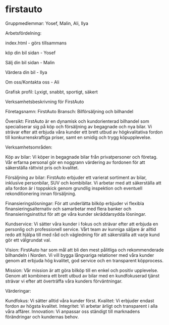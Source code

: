 # firstauto

Gruppmedlemmar:
Yosef, Malin, Ali, Ilya

Arbetsfördelning:

index.html - görs tillsammans

köp din bil sidan - Yosef

Sälj din bil sidan - Malin

Värdera din bil - Ilya

Om oss/Kontakta oss - Ali

Grafisk profil:
Lyxigt, snabbt, sportigt, säkert


Verksamhetsbeskrivning för FirstAuto

Företagsnamn: FirstAuto
Bransch: Bilförsäljning och bilhandel

Översikt:
FirstAuto är en dynamisk och kundorienterad bilhandel som specialiserar sig på köp och försäljning av begagnade och nya bilar. Vi strävar efter att erbjuda våra kunder ett brett utbud av högkvalitativa fordon till konkurrenskraftiga priser, samt en smidig och trygg köpupplevelse.

Verksamhetsområden:

Köp av bilar:
Vi köper in begagnade bilar från privatpersoner och företag. Vår erfarna personal gör en noggrann värdering av fordonen för att säkerställa rättvist pris och kvalitet.

Försäljning av bilar:
FirstAuto erbjuder ett varierat sortiment av bilar, inklusive personbilar, SUV
och kombibilar. Vi arbetar med att säkerställa att alla fordon är i toppskick genom grundlig inspektion och eventuell rekonditionering innan försäljning.

Finansieringslösningar:
För att underlätta bilköp erbjuder vi flexibla finansieringsalternativ och samarbetar med flera banker och finansieringsinstitut för att ge våra kunder skräddarsydda lösningar.

Kundservice:
Vi sätter våra kunder i fokus och strävar efter att erbjuda en personlig och professionell service. Vårt team av kunniga säljare är alltid redo att hjälpa till med råd och vägledning för att säkerställa att varje kund gör ett välgrundat val.

Vision:
FirstAuto har som mål att bli den mest pålitliga och rekommenderade bilhandeln i Norden. Vi vill bygga långvariga relationer med våra kunder genom att erbjuda hög kvalitet, god service och en transparent köpprocess.

Mission:
Vår mission är att göra bilköp till en enkel och positiv upplevelse. Genom att kombinera ett brett utbud av bilar med en kundfokuserad tjänst strävar vi efter att överträffa våra kunders förväntningar.

Värderingar:

Kundfokus: Vi sätter alltid våra kunder först.
Kvalitet: Vi erbjuder endast fordon av högsta kvalitet.
Integritet: Vi arbetar ärligt och transparent i alla våra affärer.
Innovation: Vi anpassar oss ständigt till marknadens förändringar och kundernas behov.
